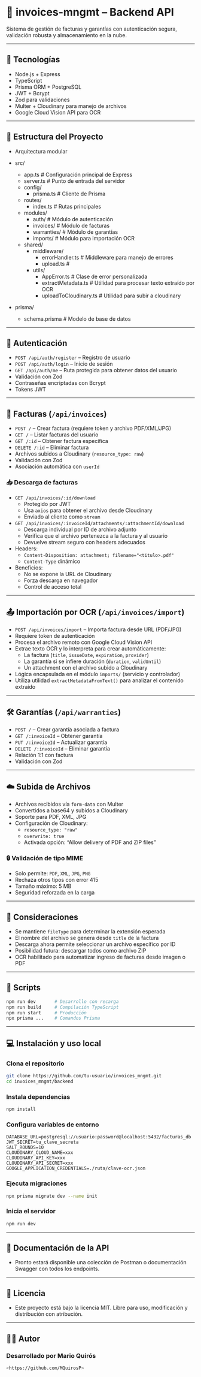 # 🧾 invoices-mngmt – Backend API

Sistema de gestión de facturas y garantías con autenticación segura, validación robusta y almacenamiento en la nube.

---

## 🚀 Tecnologías

- Node.js + Express  
- TypeScript  
- Prisma ORM + PostgreSQL  
- JWT + Bcrypt  
- Zod para validaciones  
- Multer + Cloudinary para manejo de archivos  
- Google Cloud Vision API para OCR

---

## 📁 Estructura del Proyecto

- Arquitectura modular

- src/
  - app.ts                # Configuración principal de Express
  - server.ts             # Punto de entrada del servidor
  - config/
    - prisma.ts           # Cliente de Prisma
  - routes/
    - index.ts            # Rutas principales
  - modules/
    - auth/               # Módulo de autenticación
    - invoices/           # Módulo de facturas
    - warranties/         # Módulo de garantías
    - imports/            # Módulo para importación OCR
  - shared/
    - middleware/
      - errorHandler.ts   # Middleware para manejo de errores
      - upload.ts         #
    - utils/
      - AppError.ts       # Clase de error personalizada
      - extractMetadata.ts # Utilidad para procesar texto extraído por OCR
      - uploadToCloudinary.ts # Utilidad para subir a cloudinary

- prisma/
  - schema.prisma         # Modelo de base de datos

---

## 🔐 Autenticación

- `POST /api/auth/register` – Registro de usuario  
- `POST /api/auth/login` – Inicio de sesión  
- `GET /api/auth/me` – Ruta protegida para obtener datos del usuario  
- Validación con Zod  
- Contraseñas encriptadas con Bcrypt  
- Tokens JWT  

---

## 🧾 Facturas (`/api/invoices`)

- `POST /` – Crear factura (requiere token y archivo PDF/XML/JPG)  
- `GET /` – Listar facturas del usuario  
- `GET /:id` – Obtener factura específica  
- `DELETE /:id` – Eliminar factura  
- Archivos subidos a Cloudinary (`resource_type: raw`)  
- Validación con Zod  
- Asociación automática con `userId`  

### 📥 Descarga de facturas

- `GET /api/invoices/:id/download`  
  - Protegido por JWT  
  - Usa `axios` para obtener el archivo desde Cloudinary  
  - Enviado al cliente como `stream`  
- `GET /api/invoices/:invoiceId/attachments/:attachmentId/download`  
  - Descarga individual por ID de archivo adjunto  
  - Verifica que el archivo pertenezca a la factura y al usuario  
  - Devuelve stream seguro con headers adecuados  
- Headers:
  - `Content-Disposition: attachment; filename="<titulo>.pdf"`  
  - `Content-Type` dinámico  
- Beneficios:
  - No se expone la URL de Cloudinary  
  - Forza descarga en navegador  
  - Control de acceso total  

---

## 📤 Importación por OCR (`/api/invoices/import`)

- `POST /api/invoices/import` – Importa factura desde URL (PDF/JPG)  
- Requiere token de autenticación  
- Procesa el archivo remoto con Google Cloud Vision API  
- Extrae texto OCR y lo interpreta para crear automáticamente:
  - La factura (`title`, `issueDate`, `expiration`, `provider`)
  - La garantía si se infiere duración (`duration`, `validUntil`)
  - Un attachment con el archivo subido a Cloudinary
- Lógica encapsulada en el módulo `imports/` (servicio y controlador)
- Utiliza utilidad `extractMetadataFromText()` para analizar el contenido extraído

---

## 🛠️ Garantías (`/api/warranties`)

- `POST /` – Crear garantía asociada a factura  
- `GET /:invoiceId` – Obtener garantía  
- `PUT /:invoiceId` – Actualizar garantía  
- `DELETE /:invoiceId` – Eliminar garantía  
- Relación 1:1 con factura  
- Validación con Zod  

---

## ☁️ Subida de Archivos

- Archivos recibidos vía `form-data` con Multer  
- Convertidos a base64 y subidos a Cloudinary  
- Soporte para PDF, XML, JPG  
- Configuración de Cloudinary:
  - `resource_type: "raw"`  
  - `overwrite: true`  
  - Activada opción: “Allow delivery of PDF and ZIP files”  

### 🔒 Validación de tipo MIME

- Solo permite: `PDF`, `XML`, `JPG`, `PNG`  
- Rechaza otros tipos con error 415  
- Tamaño máximo: 5 MB  
- Seguridad reforzada en la carga  

---

## 📌 Consideraciones

- Se mantiene `fileType` para determinar la extensión esperada  
- El nombre del archivo se genera desde `title` de la factura  
- Descarga ahora permite seleccionar un archivo específico por ID  
- Posibilidad futura: descargar todos como archivo ZIP  
- OCR habilitado para automatizar ingreso de facturas desde imagen o PDF  

---

## 🧪 Scripts

```bash
npm run dev       # Desarrollo con recarga
npm run build     # Compilación TypeScript
npm run start     # Producción
npx prisma ...    # Comandos Prisma
```

---

## 💻 Instalación y uso local

### Clona el repositorio

```bash
git clone https://github.com/tu-usuario/invoices_mngmt.git
cd invoices_mngmt/backend
```

### Instala dependencias

```bash
npm install
```

### Configura variables de entorno

```env
DATABASE_URL=postgresql://usuario:password@localhost:5432/facturas_db
JWT_SECRET=tu_clave_secreta
SALT_ROUNDS=10
CLOUDINARY_CLOUD_NAME=xxx
CLOUDINARY_API_KEY=xxx
CLOUDINARY_API_SECRET=xxx
GOOGLE_APPLICATION_CREDENTIALS=./ruta/clave-ocr.json
```

### Ejecuta migraciones

```bash
npx prisma migrate dev --name init
```

### Inicia el servidor

```bash
npm run dev
```

---

## 📖 Documentación de la API

- Pronto estará disponible una colección de Postman o documentación Swagger con todos los endpoints.

---

## 📝 Licencia

- Este proyecto está bajo la licencia MIT. Libre para uso, modificación y distribución con atribución.

---

## 🙋‍♂️ Autor

### Desarrollado por Mario Quirós

```bash
<https://github.com/MQuirosP>
```
